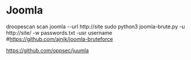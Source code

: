 # Joomla

droopescan scan joomla --url http://site
sudo python3 joomla-brute.py -u http://site/ -w passwords.txt -usr username #https://github.com/ajnik/joomla-bruteforce 

https://github.com/oppsec/juumla